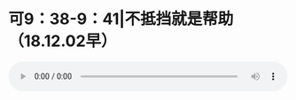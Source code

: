 # 可9：38-9：41|不抵挡就是帮助（18.12.02早）

<audio style="width: 100%;" preload="false" controls controlslist="nodownload"><source src="//cdn.simai.ml/audio/mp3/old/27284.mp3" type="audio/mpeg">Your browser does not support the audio element.</audio>


